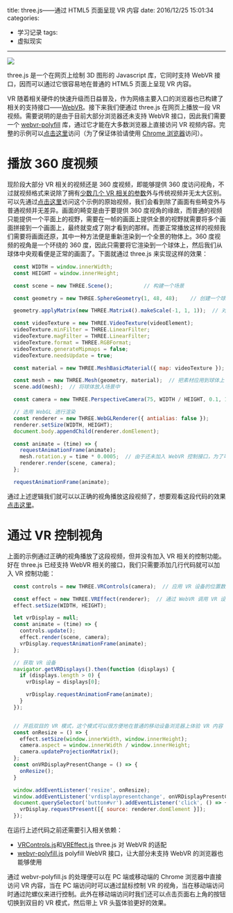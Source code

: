 title: three.js——通过 HTML5 页面呈现 VR 内容
date: 2016/12/25 15:01:34
categories:
- 学习记录
tags:
- 虚拟现实

---
![](https://image.covertness.me/vr_player_vr.jpg)

three.js 是一个在网页上绘制 3D 图形的 Javascript 库，它同时支持 WebVR 接口，因而可以通过它很容易地在普通的 HTML5 页面上呈现 VR 内容。
<!-- more -->

VR 随着相关硬件的快速升级而日益普及，作为网络主要入口的浏览器也已构建了相关的支持接口——[WebVR](https://webvr.info/)。接下来我们便通过 three.js 在网页上播放一段 VR 视频。需要说明的是由于目前大部分浏览器还未支持 WebVR 接口，因此我们需要一个 [webvr-polyfill](https://github.com/googlevr/webvr-polyfill) 库，通过它才能在大多数浏览器上直接访问 VR 视频内容。完整的示例可以[点击这里](http://covertness.coding.me/vr-player/)访问（为了保证体验请使用 [Chrome 浏览器](http://www.google.cn/chrome/browser/)访问）。

# 播放 360 度视频
现阶段大部分 VR 相关的视频还是 360 度视频，即能够提供 360 度访问视角，不过就视频格式来说除了拥有[少数几个 VR 相关的参数](https://github.com/google/spatial-media/blob/master/docs/spherical-video-v2-rfc.md)外与传统视频并无太大区别。可以先通过[点击这里](https://image.covertness.me/vr_player_Dance.mp4)访问这个示例的原始视频，我们会看到除了画面有些畸变外与普通视频并无差异。画面的畸变是由于要提供 360 度视角的缘故，而普通的视频只能提供一个平面上的视野，需要在一帧的画面上提供全景的视野就需要将多个画面拼接到一个画面上，最终就变成了刚才看到的那样。而要正常播放这样的视频我们需要将画面还原，其中一种方法便是重新渲染到一个全景的物体上。360 度视频的视角是一个环绕的 360 度，因此只需要将它渲染到一个球体上，然后我们从球体中央观看便是正常的画面了。下面就通过 three.js 来实现这样的效果：
```js
  const WIDTH = window.innerWidth;
  const HEIGHT = window.innerHeight;

  const scene = new THREE.Scene();          // 构建一个场景

  const geometry = new THREE.SphereGeometry(1, 48, 48);    // 创建一个球体， three.js 可以创建很多 3D 物体，可以参考 http://www.52jb.net/biancheng/6921.html

  geometry.applyMatrix(new THREE.Matrix4().makeScale(-1, 1, 1));  // 对球体进行矩阵转换，因为我们最终需要从球体中央进行观看，具体转换逻辑可以参看 http://www.opengl-tutorial.org/beginners-tutorials/tutorial-3-matrices/

  const videoTexture = new THREE.VideoTexture(videoElement);
  videoTexture.minFilter = THREE.LinearFilter;
  videoTexture.magFilter = THREE.LinearFilter;
  videoTexture.format = THREE.RGBFormat;
  videoTexture.generateMipmaps = false;
  videoTexture.needsUpdate = true;

  const material = new THREE.MeshBasicMaterial({ map: videoTexture });  // 创建一个素材，将要渲染的视频应用到它上面

  const mesh = new THREE.Mesh(geometry, material);  // 把素材应用到球体上
  scene.add(mesh);  // 将球体放入场景中

  const camera = new THREE.PerspectiveCamera(75, WIDTH / HEIGHT, 0.1, 100);  // 创建视角，相关参数可参考 http://blog.csdn.net/lingedeng/article/details/7302204

  // 选用 WebGL 进行渲染
  const renderer = new THREE.WebGLRenderer({ antialias: false });
  renderer.setSize(WIDTH, HEIGHT);
  document.body.appendChild(renderer.domElement);

  const animate = (time) => {
    requestAnimationFrame(animate);
    mesh.rotation.y = time * 0.0005;  // 由于还未加入 WebVR 控制接口，为了可以看到整个视角我们先让球体旋转起来
    renderer.render(scene, camera);
  };

  requestAnimationFrame(animate);
```

通过上述逻辑我们就可以以正确的视角播放这段视频了，想要观看这段代码的效果[点击这里](http://covertness.coding.me/vr-player/display.html)。

# 通过 VR 控制视角
上面的示例通过正确的视角播放了这段视频，但并没有加入 VR 相关的控制功能。好在 three.js 已经支持 WebVR 相关的接口，我们只需要添加几行代码就可以加入 VR 控制功能：
```js
  const controls = new THREE.VRControls(camera);  // 应用 VR 设备的位置数据到视角上，这样在旋转 VR 设备时就能同步更新视角了

  const effect = new THREE.VREffect(renderer);  // 通过 WebVR 调用 VR 设备接口进行渲染
  effect.setSize(WIDTH, HEIGHT);

  let vrDisplay = null;
  const animate = (time) => {
    controls.update();
    effect.render(scene, camera);
    vrDisplay.requestAnimationFrame(animate);
  };

  // 获取 VR 设备
  navigator.getVRDisplays().then(function (displays) {
    if (displays.length > 0) {
      vrDisplay = displays[0];

      vrDisplay.requestAnimationFrame(animate);
    }
  });


  // 开启双目的 VR 模式，这个模式可以很方便地在普通的移动设备浏览器上体验 VR 内容
  const onResize = () => {
    effect.setSize(window.innerWidth, window.innerHeight);
    camera.aspect = window.innerWidth / window.innerHeight;
    camera.updateProjectionMatrix();
  };
  const onVRDisplayPresentChange = () => {
    onResize();
  }

  window.addEventListener('resize', onResize);
  window.addEventListener('vrdisplaypresentchange', onVRDisplayPresentChange);
  document.querySelector('button#vr').addEventListener('click', () => {
    vrDisplay.requestPresent([{ source: renderer.domElement }]);
  });
```

在运行上述代码之前还需要引入相关依赖：
- [VRControls.js](https://github.com/mrdoob/three.js/blob/dev/examples/js/controls/VRControls.js)和[VREffect.js](https://github.com/mrdoob/three.js/blob/dev/examples/js/effects/VREffect.js) three.js 对 WebVR 的适配
- [webvr-polyfill.js](https://github.com/googlevr/webvr-polyfill/blob/master/build/webvr-polyfill.js) polyfill WebVR 接口，让大部分未支持 WebVR 的浏览器也能够使用

通过 webvr-polyfill.js 的处理便可以在 PC 端或移动端的 Chrome 浏览器中直接访问 VR 内容，当在 PC 端访问时可以通过鼠标控制 VR 的视角，当在移动端访问时通过陀螺仪来进行控制。此外在移动端访问时我们还可以点击页面右上角的按钮切换到双目的 VR 模式，然后带上 VR 头盔体验更好的效果。